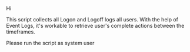 Hi 

This script collects all Logon and Logoff logs all users.
With the help of Event Logs, it's workable to retrieve user's complete actions between the timeframes.

Please run the script as system user